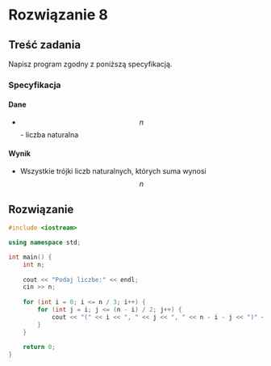 # Rozwiązanie 8

## Treść zadania

Napisz program zgodny z poniższą specyfikacją.

### Specyfikacja

#### Dane

* $$n$$ - liczba naturalna

#### Wynik

* Wszystkie trójki liczb naturalnych, których suma wynosi $$n$$

## Rozwiązanie

```cpp
#include <iostream>

using namespace std;

int main() {
    int n;
    
    cout << "Podaj liczbe:" << endl;
    cin >> n;
    
    for (int i = 0; i <= n / 3; i++) {
        for (int j = i; j <= (n - i) / 2; j++) {
            cout << "(" << i << ", " << j << ", " << n - i - j << ")" << endl;
        }
    }
    
    return 0;
}
```
